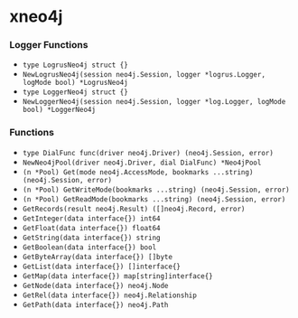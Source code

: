 # xneo4j

### Logger Functions

+ `type LogrusNeo4j struct {}`
+ `NewLogrusNeo4j(session neo4j.Session, logger *logrus.Logger, logMode bool) *LogrusNeo4j`
+ `type LoggerNeo4j struct {}`
+ `NewLoggerNeo4j(session neo4j.Session, logger *log.Logger, logMode bool) *LoggerNeo4j`

### Functions

+ `type DialFunc func(driver neo4j.Driver) (neo4j.Session, error)`
+ `NewNeo4jPool(driver neo4j.Driver, dial DialFunc) *Neo4jPool`
+ `(n *Pool) Get(mode neo4j.AccessMode, bookmarks ...string) (neo4j.Session, error)`
+ `(n *Pool) GetWriteMode(bookmarks ...string) (neo4j.Session, error)`
+ `(n *Pool) GetReadMode(bookmarks ...string) (neo4j.Session, error)`
+ `GetRecords(result neo4j.Result) ([]neo4j.Record, error)`
+ `GetInteger(data interface{}) int64`
+ `GetFloat(data interface{}) float64`
+ `GetString(data interface{}) string`
+ `GetBoolean(data interface{}) bool`
+ `GetByteArray(data interface{}) []byte`
+ `GetList(data interface{}) []interface{}`
+ `GetMap(data interface{}) map[string]interface{}`
+ `GetNode(data interface{}) neo4j.Node`
+ `GetRel(data interface{}) neo4j.Relationship`
+ `GetPath(data interface{}) neo4j.Path`
